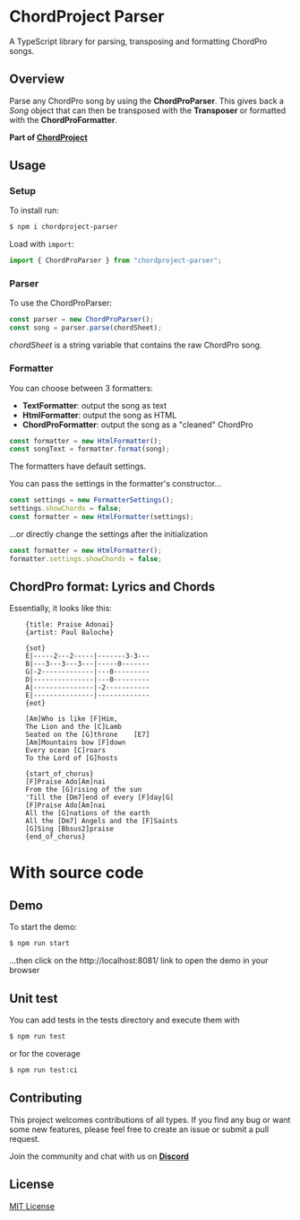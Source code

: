 # ChordProject Parser

A TypeScript library for parsing, transposing and formatting ChordPro songs.

## Overview

Parse any ChordPro song by using the **ChordProParser**.
This gives back a *Song* object that can then be transposed with the **Transposer** or formatted with the **ChordProFormatter**.

**Part of [ChordProject](https://chordproject.com/)**

## Usage

### Setup

To install run:

```sh
$ npm i chordproject-parser
```

Load with `import`:

```typescript
import { ChordProParser } from "chordproject-parser";
```

### Parser

To use the ChordProParser:

```typescript
const parser = new ChordProParser();
const song = parser.parse(chordSheet);
```
*chordSheet* is a string variable that contains the raw ChordPro song.

### Formatter

You can choose between 3 formatters: 
- **TextFormatter**: output the song as text
- **HtmlFormatter**: output the song as HTML
- **ChordProFormatter**: output the song as a "cleaned" ChordPro

```typescript
const formatter = new HtmlFormatter();
const songText = formatter.format(song);
```

The formatters have default settings.

You can pass the settings in the formatter's constructor...

```typescript
const settings = new FormatterSettings();
settings.showChords = false;
const formatter = new HtmlFormatter(settings);
```

...or directly change the settings after the initialization

```typescript
const formatter = new HtmlFormatter();
formatter.settings.showChords = false;
```

## ChordPro format: Lyrics and Chords

Essentially, it looks like this:

```
    {title: Praise Adonai}
    {artist: Paul Baloche}

    {sot}
    E|-----2---2-----|-------3-3---
    B|---3---3---3---|-----0-------
    G|-2-------------|---0---------
    D|---------------|---0---------
    A|---------------|-2-----------
    E|---------------|-------------
    {eot}

    [Am]Who is like [F]Him,
    The Lion and the [C]Lamb
    Seated on the [G]throne    [E7]
    [Am]Mountains bow [F]down
    Every ocean [C]roars
    To the Lord of [G]hosts

    {start_of_chorus}
    [F]Praise Ado[Am]nai
    From the [G]rising of the sun
    'Till the [Dm7]end of every [F]day[G]
    [F]Praise Ado[Am]nai
    All the [G]nations of the earth
    All the [Dm7] Angels and the [F]Saints
    [G]Sing [Bbsus2]praise
    {end_of_chorus}
```

# With source code

## Demo

To start the demo:

```sh
$ npm run start
```

...then click on the http://localhost:8081/ link to open the demo in your browser

## Unit test

You can add tests in the tests directory and execute them with

```sh
$ npm run test
```

or for the coverage

```sh
$ npm run test:ci
```

## Contributing

This project welcomes contributions of all types. If you find any bug or want some new features, please feel free to create an issue or submit a pull request.

Join the community and chat with us on **[Discord](https://discord.gg/ZQAgwBC9c8)**

## License
[MIT License](LICENSE)